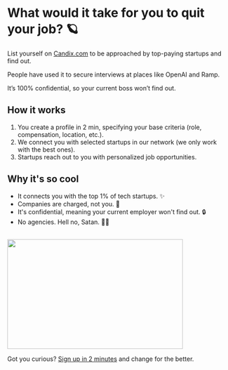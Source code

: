 # What would it take for you to quit your job? 🪐

List yourself on [Candix.com](https://candix.com/?utm_medium=social&utm_source=GitHub) to be approached by top-paying startups and find out. 

People have used it to secure interviews at places like OpenAI and Ramp. 

It’s 100% confidential, so your current boss won’t find out.

## How it works
1. You create a profile in 2 min, specifying your base criteria (role, compensation, location, etc.).
2. We connect you with selected startups in our network (we only work with the best ones).
3. Startups reach out to you with personalized job opportunities.

## Why it's so cool
- It connects you with the top 1% of tech startups. ✨
- Companies are charged, not you. 🎁
- It's confidential, meaning your current employer won't find out. 🔒
- No agencies. Hell no, Satan. 🙅‍♂️

<br>
<a href="https://candix.com/?utm_medium=social&utm_source=GitHub">
  <img style="display:block" height="250" src="https://i.ibb.co/vPyb987/candix-com.png" width="400">
</a>

Got you curious? [Sign up in 2 minutes](https://candix.com/?utm_medium=social&utm_source=GitHub) and change for the better.
